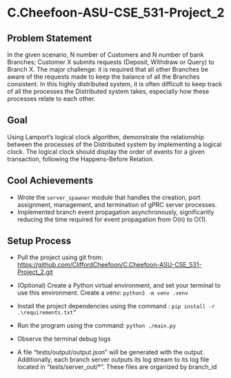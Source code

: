 # C.Cheefoon-ASU-CSE_531-Project_2

## Problem Statement
In the given scenario, N number of Customers and N number of bank Branches; Customer X 
submits requests (Deposit, Withdraw or Query) to Branch X. The major challenge: it is required 
that all other Branches be aware of the requests made to keep the balance of all the Branches 
consistent. In this highly distributed system, it is often difficult to keep track of all the processes 
the Distributed system takes, especially how these processes relate to each other. 


## Goal
Using Lamport’s logical clock algorithm, demonstrate the relationship between the processes of 
the Distributed system by implementing a logical clock. The logical clock should display the 
order of events for a given transaction, following the Happens-Before Relation. 


## Cool Achievements
 - Wrote the ```server_spawner``` module that handles the creation, port assignment, management, and termination of gPRC server processes.
 - Implemented branch event propagation asynchronously, significantly reducing the time required for event propagation from O(n) to O(1).


## Setup Process

 - Pull the project using git from: https://github.com/CliffordCheefoon/C.Cheefoon-ASU-CSE_531-Project_2.git

 - (Optional) Create a Python virtual environment, and set your terminal to use this environment. Create a venv: ```python3 -m venv .venv```


 - Install the project dependencies using the command :
```pip install -r .\requirements.txt”```



 - Run the program using the command: ```python ./main.py```

 - Observe the terminal debug logs

 - A file “tests/output/output.json” will be generated with the output. Additionally, 
each branch server outputs its log stream to its log file located in 
“tests/server_out/*”. These files are organized by branch_id 





